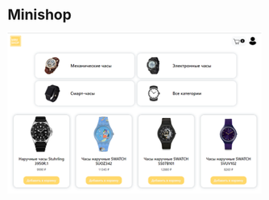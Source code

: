 ﻿# Minishop
![Главная страница](https://github.com/XeeRooX/minishop/blob/master/minishop/readmeImages/1.png "Главная")